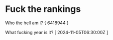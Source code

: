 # Fuck the rankings

Who the hell am I?
{ 6418944 }

What fucking year is it?
[ 2024-11-05T06:30:00Z ]
